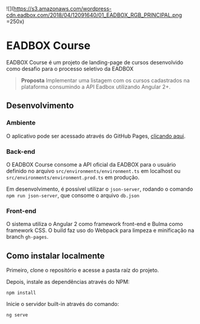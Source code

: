 ![](https://s3.amazonaws.com/wordpress-cdn.eadbox.com/2018/04/12091640/01_EADBOX_RGB_PRINCIPAL.png =250x)

# EADBOX Course

EADBOX Course é um projeto de landing-page de cursos desenvolvido como desafio para o processo seletivo da EADBOX

> **Proposta**
> Implementar uma listagem com os cursos cadastrados na plataforma consumindo a API Eadbox utilizando Angular 2+.

## Desenvolvimento

### Ambiente

O aplicativo pode ser acessado através do GitHub Pages, [clicando aqui](https://lhcgoncalves.github.io/eadbox-course).

### Back-end

O EADBOX Course consome a API oficial da EADBOX para o usuário definido no arquivo `src/environments/environment.ts` em localhost ou `src/environments/environment.prod.ts` em produção.

Em desenvolvimento, é possível utilizar o `json-server`, rodando o comando `npm run json-server`, que consome o arquivo `db.json`

### Front-end

O sistema utiliza o Angular 2 como framework front-end e Bulma como framework CSS. O build faz uso do Webpack para limpeza e minificação na branch `gh-pages`.

## Como instalar localmente

Primeiro, clone o repositório e acesse a pasta raíz do projeto.

Depois, instale as dependências através do NPM:

    npm install

Inicie o servidor built-in através do comando:

    ng serve

